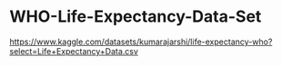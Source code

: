 # WHO-Life-Expectancy-Data-Set
https://www.kaggle.com/datasets/kumarajarshi/life-expectancy-who?select=Life+Expectancy+Data.csv
